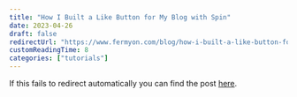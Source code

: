 ```yaml
---
title: "How I Built a Like Button for My Blog with Spin"
date: 2023-04-26
draft: false
redirectUrl: "https://www.fermyon.com/blog/how-i-built-a-like-button-for-my-blog-with-spin"
customReadingTime: 8
categories: ["tutorials"]
---
```


If this fails to redirect automatically you can find the post [here](https://www.fermyon.com/blog/how-i-built-a-like-button-for-my-blog-with-spin).
